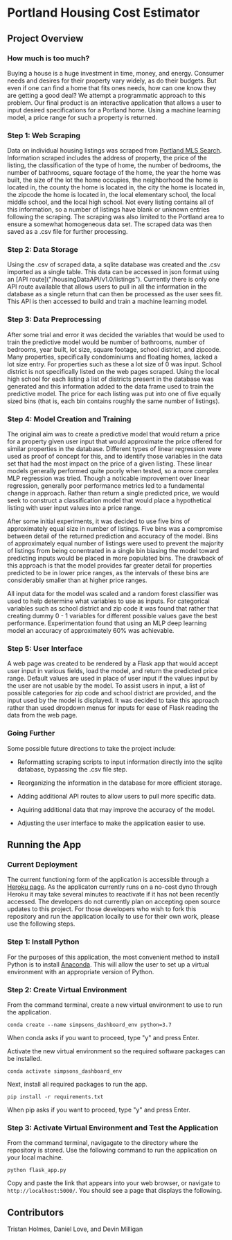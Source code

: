 # Portland Housing Cost Estimator

## Project Overview

### How much is too much?
Buying a house is a huge investment in time, money, and energy. Consumer needs and desires for their property vary widely, as do their budgets. But even if one can find a home that fits ones needs, how can one know they are getting a good deal? We attempt a programmatic approach to this problem. Our final product is an interactive application that allows a user to input desired specifications for a Portland home. Using a machine learning model, a price range for such a property is returned.

### Step 1: Web Scraping
Data on individual housing listings was scraped from [Portland MLS Search](https://www.portlandmlsdirect.com/). Information scraped includes the address of property, the price of the listing, the classification of the type of home, the number of bedrooms, the number of bathrooms, square footage of the home, the year the home was built, the size of the lot the home occupies, the neighborhood the home is located in, the county the home is located in, the city the home is located in, the zipcode the home is located in, the local elementary school, the local middle school, and the local high school. Not every listing contains all of this information, so a number of listings have blank or unknown entries following the scraping. The scraping was also limited to the Portland area to ensure a somewhat homogeneous data set. The scraped data was then saved as a .csv file for further processing.

### Step 2: Data Storage
Using the .csv of scraped data, a sqlite database was created and the .csv imported as a single table. This data can be accessed in json format using an [API route]("<home url>/housingDataAPI/v1.0/listings"). Currently there is only one API route available that allows users to pull in all the information in the database as a single return that can then be processed as the user sees fit. This API is then accessed to build and train a machine learning model.

### Step 3: Data Preprocessing
After some trial and error it was decided the variables that would be used to train the predictive model would be number of bathrooms, number of bedrooms, year built, lot size, square footage, school district, and zipcode. Many properties, specifically condominiums and floating homes, lacked a lot size entry. For properties such as these a lot size of 0 was input. School district is not specifically listed on the web pages scraped. Using the local high school for each listing a list of districts present in the database was generated and this information added to the data frame used to train the predictive model. The price for each listing was put into one of five equally sized bins (that is, each bin contains roughly the same number of listings).

### Step 4: Model Creation and Training
The original aim was to create a predictive model that would return a price for a property given user input that would approximate the price offered for similar properties in the database. Different types of linear regression were used as proof of concept for this, and to identify those variables in the data set that had the most impact on the price of a given listing. These linear models generally performed quite poorly when tested, so a more complex MLP regression was tried. Though a noticable improvement over linear regression, generally poor performance metrics led to a fundamental change in approach. Rather than return a single predicted price, we would seek to construct a classification model that would place a hypothetical listing with user input values into a price range.

After some initial experiments, it was decided to use five bins of approximately equal size in number of listings. Five bins was a compromise between detail of the returned prediction and accuracy of the model. Bins of approximately equal number of listings were used to prevent the majority of listings from being conentrated in a single bin biasing the model toward predicting inputs would be placed in more populated bins. The drawback of this approach is that the model provides far greater detail for properties predicted to be in lower price ranges, as the intervals of these bins are considerably smaller than at higher price ranges.

All input data for the model was scaled and a random forest classifier was used to help determine what variables to use as inputs. For categorical variables such as school district and zip code it was found that rather that creating dummy 0 - 1 variables for different possible values gave the best performance. Experimentation found that using an MLP deep learning model an accuracy of approximately 60% was achievable.

### Step 5: User Interface
A web page was created to be rendered by a Flask app that would accept user input in various fields, load the model, and return the predicted price range. Default values are used in place of user input if the values input by the user are not usable by the model. To assist users in input, a list of possible categories for zip code and school district are provided, and the input used by the model is displayed. It was decided to take this approach rather than used dropdown menus for inputs for ease of Flask reading the data from the web page.

### Going Further
Some possible future directions to take the project include:

* Reformatting scraping scripts to input information directly into the sqlite database, bypassing the .csv file step.

* Reorganizing the information in the database for more efficient storage.

* Adding additional API routes to allow users to pull more specific data.

* Aquiring additional data that may improve the accuracy of the model.

* Adjusting the user interface to make the application easier to use.

## Running the App

### Current Deployment
The current functioning form of the application is accessible through a [Heroku page](https://pdx-housing-estimator.herokuapp.com/). As the applicaton currently runs on a no-cost dyno through Heroku it may take several minutes to reactivate if it has not been recently accessed. The developers do not currently plan on accepting open source updates to this project. For those developers who wish to fork this repository and run the application locally to use for their own work, please use the following steps.

### Step 1: Install Python
For the purposes of this application, the most convenient method to install Python is to install [Anaconda](https://docs.anaconda.com/anaconda/install/). This will allow the user to set up a virtual environment with an appropriate version of Python.

### Step 2: Create Virtual Environment
From the command terminal, create a new virtual environment to use to run the application.
```
conda create --name simpsons_dashboard_env python=3.7
```
When conda asks if you want to proceed, type "y" and press Enter.

Activate the new virtual environment so the required software packages can be installed.
```
conda activate simpsons_dashboard_env
```

Next, install all required packages to run the app.
```
pip install -r requirements.txt
```
When pip asks if you want to proceed, type "y" and press Enter.

### Step 3: Activate Virtual Environment and Test the Application
From the command terminal, navigagate to the directory where the repository is stored. Use the following command to run the application on your local machine.
```
python flask_app.py
```
Copy and paste the link that appears into your web browser, or navigate to `http://localhost:5000/`. You should see a page that displays the following.



## Contributors
Tristan Holmes, Daniel Love, and Devin Milligan
